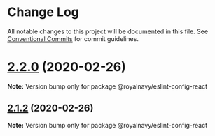 # Change Log

All notable changes to this project will be documented in this file.
See [Conventional Commits](https://conventionalcommits.org) for commit guidelines.

# [2.2.0](https://thyhjwb6.github.com/thyhjwb6/standards-toolkit/compare/2.1.2...2.2.0) (2020-02-26)

**Note:** Version bump only for package @royalnavy/eslint-config-react





## [2.1.2](https://thyhjwb6.github.com/thyhjwb6/standards-toolkit/compare/2.1.1...2.1.2) (2020-02-26)

**Note:** Version bump only for package @royalnavy/eslint-config-react
